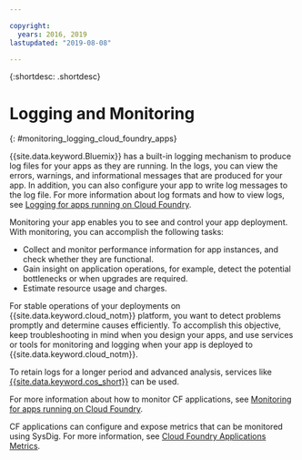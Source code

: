 ```yaml
---

copyright:
  years: 2016, 2019
lastupdated: "2019-08-08"

---
```


{:shortdesc: .shortdesc}

# Logging and Monitoring
{: #monitoring_logging_cloud_foundry_apps}

{{site.data.keyword.Bluemix}} has a built-in logging mechanism to produce log files for your apps as they are running. In the logs, you can view the errors, warnings, and informational messages that are produced for your app. In addition, you can also configure your app to write log messages to the log file. For more information about log formats and how to view logs, see [Logging for apps running on Cloud Foundry](/docs/services/Log-Analysis-with-LogDNA?topic=LogDNA-monitor_cfapp_logs).

Monitoring your app enables you to see and control your app deployment. With monitoring, you can accomplish the following tasks:

* Collect and monitor performance information for app instances, and check whether they are functional.
* Gain insight on application operations, for example, detect the potential bottlenecks or when upgrades are required.
* Estimate resource usage and charges.

For stable operations of your deployments on {{site.data.keyword.cloud_notm}} platform, you want to detect problems promptly and determine causes efficiently. To accomplish this objective, keep troubleshooting in mind when you design your apps, and use services or tools for monitoring and logging when your app is deployed to {{site.data.keyword.cloud_notm}}.

To retain logs for a longer period and advanced analysis, services like [{{site.data.keyword.cos_short}}](docs/services/Log-Analysis-with-LogDNA?topic=LogDNA-archiving) can be used. 

For more information about how to monitor CF applications, see [Monitoring for apps running on Cloud Foundry](/docs/Monitoring-with-Sysdig?topic=Sysdig-monitor-cf-sysdig).

CF applications can configure and expose metrics that can be monitored using SysDig. For more information, see [Cloud Foundry Applications Metrics](/docs/observability-monitoring?topic=observability-monitoring-cloud-foundry-app-metrics).

